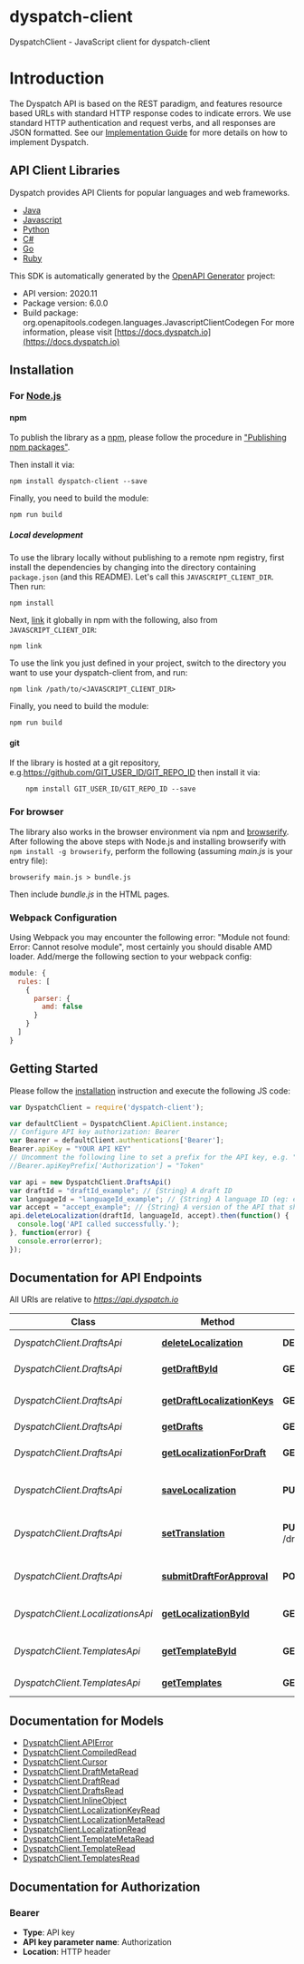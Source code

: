 # dyspatch-client

DyspatchClient - JavaScript client for dyspatch-client
# Introduction

The Dyspatch API is based on the REST paradigm, and features resource based URLs with standard HTTP response
codes to indicate errors. We use standard HTTP authentication and request verbs, and all responses are JSON formatted.
See our [Implementation Guide](https://docs.dyspatch.io/development/implementing_dyspatch/) for more details on
how to implement Dyspatch.

## API Client Libraries
Dyspatch provides API Clients for popular languages and web frameworks.

- [Java](https://github.com/getdyspatch/dyspatch-java)
- [Javascript](https://github.com/getdyspatch/dyspatch-javascript)
- [Python](https://github.com/getdyspatch/dyspatch-python)
- [C#](https://github.com/getdyspatch/dyspatch-dotnet)
- [Go](https://github.com/getdyspatch/dyspatch-golang)
- [Ruby](https://github.com/getdyspatch/dyspatch-ruby)

This SDK is automatically generated by the [OpenAPI Generator](https://openapi-generator.tech) project:

- API version: 2020.11
- Package version: 6.0.0
- Build package: org.openapitools.codegen.languages.JavascriptClientCodegen
For more information, please visit [https://docs.dyspatch.io](https://docs.dyspatch.io)

## Installation

### For [Node.js](https://nodejs.org/)

#### npm

To publish the library as a [npm](https://www.npmjs.com/), please follow the procedure in ["Publishing npm packages"](https://docs.npmjs.com/getting-started/publishing-npm-packages).

Then install it via:

```shell
npm install dyspatch-client --save
```

Finally, you need to build the module:

```shell
npm run build
```

##### Local development

To use the library locally without publishing to a remote npm registry, first install the dependencies by changing into the directory containing `package.json` (and this README). Let's call this `JAVASCRIPT_CLIENT_DIR`. Then run:

```shell
npm install
```

Next, [link](https://docs.npmjs.com/cli/link) it globally in npm with the following, also from `JAVASCRIPT_CLIENT_DIR`:

```shell
npm link
```

To use the link you just defined in your project, switch to the directory you want to use your dyspatch-client from, and run:

```shell
npm link /path/to/<JAVASCRIPT_CLIENT_DIR>
```

Finally, you need to build the module:

```shell
npm run build
```

#### git

If the library is hosted at a git repository, e.g.https://github.com/GIT_USER_ID/GIT_REPO_ID
then install it via:

```shell
    npm install GIT_USER_ID/GIT_REPO_ID --save
```

### For browser

The library also works in the browser environment via npm and [browserify](http://browserify.org/). After following
the above steps with Node.js and installing browserify with `npm install -g browserify`,
perform the following (assuming *main.js* is your entry file):

```shell
browserify main.js > bundle.js
```

Then include *bundle.js* in the HTML pages.

### Webpack Configuration

Using Webpack you may encounter the following error: "Module not found: Error:
Cannot resolve module", most certainly you should disable AMD loader. Add/merge
the following section to your webpack config:

```javascript
module: {
  rules: [
    {
      parser: {
        amd: false
      }
    }
  ]
}
```

## Getting Started

Please follow the [installation](#installation) instruction and execute the following JS code:

```javascript
var DyspatchClient = require('dyspatch-client');

var defaultClient = DyspatchClient.ApiClient.instance;
// Configure API key authorization: Bearer
var Bearer = defaultClient.authentications['Bearer'];
Bearer.apiKey = "YOUR API KEY"
// Uncomment the following line to set a prefix for the API key, e.g. "Token" (defaults to null)
//Bearer.apiKeyPrefix['Authorization'] = "Token"

var api = new DyspatchClient.DraftsApi()
var draftId = "draftId_example"; // {String} A draft ID
var languageId = "languageId_example"; // {String} A language ID (eg: en-US)
var accept = "accept_example"; // {String} A version of the API that should be used for the request. For example, to use version \"2020.11\", set the value to \"application/vnd.dyspatch.2020.11+json\"
api.deleteLocalization(draftId, languageId, accept).then(function() {
  console.log('API called successfully.');
}, function(error) {
  console.error(error);
});


```

## Documentation for API Endpoints

All URIs are relative to *https://api.dyspatch.io*

Class | Method | HTTP request | Description
------------ | ------------- | ------------- | -------------
*DyspatchClient.DraftsApi* | [**deleteLocalization**](docs/DraftsApi.md#deleteLocalization) | **DELETE** /drafts/{draftId}/localizations/{languageId} | Remove a localization
*DyspatchClient.DraftsApi* | [**getDraftById**](docs/DraftsApi.md#getDraftById) | **GET** /drafts/{draftId} | Get Draft by ID
*DyspatchClient.DraftsApi* | [**getDraftLocalizationKeys**](docs/DraftsApi.md#getDraftLocalizationKeys) | **GET** /drafts/{draftId}/localizationKeys | Get localization keys
*DyspatchClient.DraftsApi* | [**getDrafts**](docs/DraftsApi.md#getDrafts) | **GET** /drafts | List Drafts
*DyspatchClient.DraftsApi* | [**getLocalizationForDraft**](docs/DraftsApi.md#getLocalizationForDraft) | **GET** /drafts/{draftId}/localizations | Get localizations on a draft
*DyspatchClient.DraftsApi* | [**saveLocalization**](docs/DraftsApi.md#saveLocalization) | **PUT** /drafts/{draftId}/localizations/{languageId} | Create or update a localization
*DyspatchClient.DraftsApi* | [**setTranslation**](docs/DraftsApi.md#setTranslation) | **PUT** /drafts/{draftId}/localizations/{languageId}/translations | Set translations for language
*DyspatchClient.DraftsApi* | [**submitDraftForApproval**](docs/DraftsApi.md#submitDraftForApproval) | **POST** /drafts/{draftId}/publishRequest | Submit the draft for approval
*DyspatchClient.LocalizationsApi* | [**getLocalizationById**](docs/LocalizationsApi.md#getLocalizationById) | **GET** /localizations/{localizationId} | Get Localization Object by ID
*DyspatchClient.TemplatesApi* | [**getTemplateById**](docs/TemplatesApi.md#getTemplateById) | **GET** /templates/{templateId} | Get Template by ID
*DyspatchClient.TemplatesApi* | [**getTemplates**](docs/TemplatesApi.md#getTemplates) | **GET** /templates | List Templates


## Documentation for Models

 - [DyspatchClient.APIError](docs/APIError.md)
 - [DyspatchClient.CompiledRead](docs/CompiledRead.md)
 - [DyspatchClient.Cursor](docs/Cursor.md)
 - [DyspatchClient.DraftMetaRead](docs/DraftMetaRead.md)
 - [DyspatchClient.DraftRead](docs/DraftRead.md)
 - [DyspatchClient.DraftsRead](docs/DraftsRead.md)
 - [DyspatchClient.InlineObject](docs/InlineObject.md)
 - [DyspatchClient.LocalizationKeyRead](docs/LocalizationKeyRead.md)
 - [DyspatchClient.LocalizationMetaRead](docs/LocalizationMetaRead.md)
 - [DyspatchClient.LocalizationRead](docs/LocalizationRead.md)
 - [DyspatchClient.TemplateMetaRead](docs/TemplateMetaRead.md)
 - [DyspatchClient.TemplateRead](docs/TemplateRead.md)
 - [DyspatchClient.TemplatesRead](docs/TemplatesRead.md)


## Documentation for Authorization



### Bearer


- **Type**: API key
- **API key parameter name**: Authorization
- **Location**: HTTP header

